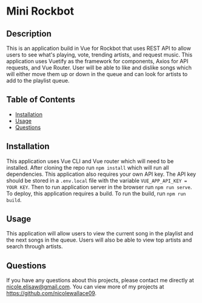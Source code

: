 # Mini Rockbot 

## Description 
This is an application build in Vue for Rockbot that uses REST API to allow users to see what's playing, vote, trending artists, and request music. This application uses Vuetify as the framework for components, Axios for API requests, and Vue Router. User will be able to like and dislike songs which will either move them up or down in the queue and can look for artists to add to the playlist queue. 

## Table of Contents
* [Installation](#installation)
* [Usage](#usage)
* [Questions](#questions)

## Installation 
This application uses Vue CLI and Vue router which will need to be installed. After cloning the repo run `npm install` which will run all dependencies. This application also requires your own API key. The API key should be stored in a `.env.local` file with the variable `VUE_APP_API_KEY = YOUR KEY`. Then to run application server in the browser run `npm run serve`. To deploy, this application requires a build. To run the build, run `npm run build`. 

## Usage 
This application will allow users to view the current song in the playlist and the next songs in the queue. Users will also be able to view top artists and search through artists.<br>

## Questions
If you have any questions about this projects, please contact me directly at nicole.elisaw@gmail.com. You can view more of my projects at https://github.com/nicolewallace09.